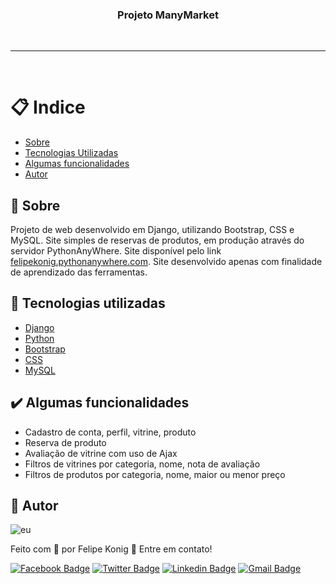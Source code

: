 <h3 align="center">Projeto ManyMarket</h3>

<br />

---
<br />

# :clipboard: Indice

- [Sobre](#Sobre)
- [Tecnologias Utilizadas](#Tecnologias-utilizadas)
- [Algumas funcionalidades]("#Algumas-funcionalidades")
- [Autor](#Autor)

## :pushpin: <a name="Sobre">Sobre</a>  

Projeto de web desenvolvido em Django, utilizando Bootstrap, CSS e MySQL. Site simples de reservas de produtos, em produção através do servidor PythonAnyWhere. Site disponível pelo link [felipekonig.pythonanywhere.com](http://felipekonig.pythonanywhere.com/). Site desenvolvido apenas com finalidade de aprendizado das ferramentas.

## :rocket: <a name="Tecnologias-utilizadas">Tecnologias utilizadas</a>  

- [Django](https://www.djangoproject.com/)
- [Python](https://www.python.org/)
- [Bootstrap](https://getbootstrap.com/)
- [CSS](https://developer.mozilla.org/pt-BR/docs/Web/CSS)
- [MySQL](https://www.mysql.com/)

## :heavy_check_mark: <a name="Algumas-funcionalidades">Algumas funcionalidades</a> 

- Cadastro de conta, perfil, vitrine, produto
- Reserva de produto
- Avaliação de vitrine com uso de Ajax
- Filtros de vitrines por categoria, nome, nota de avaliação
- Filtros de produtos por categoria, nome, maior ou menor preço

## :man: <a name="Autor">Autor</a>  

![eu](https://user-images.githubusercontent.com/49540283/117379724-7840fe80-aeae-11eb-87fb-54a79b44233d.jpg)
   
Feito com :blue_heart: por Felipe Konig :wave: Entre em contato!

[![Facebook Badge](https://img.shields.io/badge/Facebook-Felipe%20Konig-blue)](https://www.facebook.com/felipe.konig.3/)
[![Twitter Badge](https://img.shields.io/badge/Twitter-Felipe%20Konig-blue)](https://twitter.com/FelipeKonig4) 
[![Linkedin Badge](https://img.shields.io/badge/LinkedIn-Felipe%20Konig-blue)](https://www.linkedin.com/in/felipe-konig-10bb8a190/) 
[![Gmail Badge](https://img.shields.io/badge/Gmail-lipekonig%40gmail.com-orange)](mailto:lipekonig@gmail.com)

